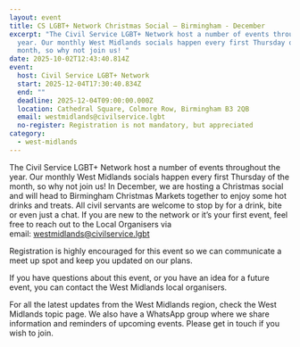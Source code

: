 ```yaml
---
layout: event
title: CS LGBT+ Network Christmas Social – Birmingham - December
excerpt: "The Civil Service LGBT+ Network host a number of events throughout the
  year. Our monthly West Midlands socials happen every first Thursday of the
  month, so why not join us! "
date: 2025-10-02T12:43:40.814Z
event:
  host: Civil Service LGBT+ Network
  start: 2025-12-04T17:30:40.834Z
  end: ""
  deadline: 2025-12-04T09:00:00.000Z
  location: Cathedral Square, Colmore Row, Birmingham B3 2QB
  email: westmidlands@civilservice.lgbt
  no-register: Registration is not mandatory, but appreciated
category:
  - west-midlands
---
```

The Civil Service LGBT+ Network host a number of events throughout the year. Our monthly West Midlands socials happen every first Thursday of the month, so why not join us! In December, we are hosting a Christmas social and will head to Birmingham Christmas Markets together to enjoy some hot drinks and treats. All civil servants are welcome to stop by for a drink, bite or even just a chat. If you are new to the network or it’s your first event, feel free to reach out to the Local Organisers via email: [westmidlands@civilservice.lgbt](mailto:westmidlands@civilservice.lgbt)

Registration is highly encouraged for this event so we can communicate a meet up spot and keep you updated on our plans.

If you have questions about this event, or you have an idea for a future event, you can contact the West Midlands local organisers.

For all the latest updates from the West Midlands region, check the West Midlands topic page. We also have a WhatsApp group where we share information and reminders of upcoming events. Please get in touch if you wish to join.